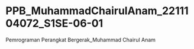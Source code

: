 # PPB_MuhammadChairulAnam_2211104072_S1SE-06-01
Pemrograman Perangkat Bergerak_Muhammad Chairul Anam
